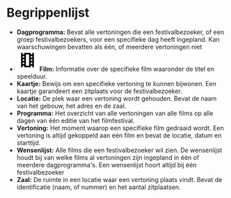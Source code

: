 # Begrippenlijst

[//]: # (TODO: Icoontjes toevoegen voor alle workobjects)


- **Dagprogramma:**
  Bevat alle vertoningen die een festivalbezoeker, of een groep festivalbezoekers, voor een specifieke dag heeft ingepland. Kan waarschuwingen bevatten als één, of meerdere vertoningen niet   
- ![Film](./images/film.svg) **Film:**
  Informatie over de specifieke film waaronder de titel en speelduur.
- **Kaartje:**
  Bewijs om een specifieke vertoning te kunnen bijwonen. Een kaartje garandeert een zitplaats voor de festivalbezoeker.  
- **Locatie:**
  De plek waar een vertoning wordt gehouden. Bevat de naam van het gebouw, het adres en de zaal.
- **Programma:**
  Het overzicht van alle vertoningen van alle films op alle dagen van één editie van het filmfestival.
- **Vertoning:**
  Het moment waarop een specifieke film gedraaid wordt. Een vertoning is altijd gekoppeld aan één film en bevat de locatie, datum en starttijd.    
- **Wensenlijst:**
  Alle films die een festivalbezoeker wil zien. De wensenlijst houdt bij van welke films al vertoningen zijn ingepland in één of meerdere dagprogramma's. Een wensenlijst hoort altijd bij één festivalbezoeker
- **Zaal:**
  De ruimte in een locatie waar een vertoning plaats vindt. Bevat de identificatie (naam, of nummer) en het aantal zitplaatsen.